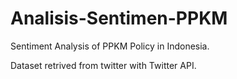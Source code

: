 # Analisis-Sentimen-PPKM
Sentiment Analysis of PPKM Policy in Indonesia.

Dataset retrived from twitter with Twitter API.

